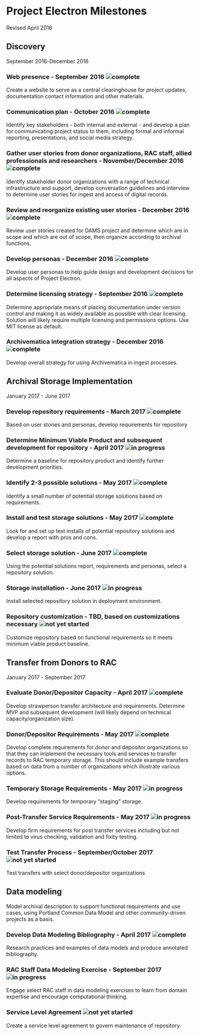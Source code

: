 # Project Electron Milestones

Revised April 2016

## Discovery

September 2016-December 2016

### Web presence - September 2016 ![complete](https://img.shields.io/badge/status-complete-green.svg?style=flat-square)

Create a website to serve as a central clearinghouse for project updates, documentation contact information and other materials.

### Communication plan - October 2016 ![complete](https://img.shields.io/badge/status-complete-green.svg?style=flat-square)

Identify key stakeholders - both internal and external - and develop a plan for communicating project status to them, including formal and informal reporting, presentations, and social media strategy.

### Gather user stories from donor organizations, RAC staff, allied professionals and researchers - November/December 2016 ![complete](https://img.shields.io/badge/status-complete-green.svg?style=flat-square)

Identify stakeholder donor organizations with a range of technical infrastructure and support, develop conversation guidelines and interview to determine user stories for ingest and access of digital records.

### Review and reorganize existing user stories - December 2016 ![complete](https://img.shields.io/badge/status-complete-green.svg?style=flat-square)

Review user stories created for DAMS project and determine which are in scope and which are out of scope, then organize according to archival functions.

### Develop personas - December 2016 ![complete](https://img.shields.io/badge/status-complete-green.svg?style=flat-square)

Develop user personas to help guide design and development decisions for all aspects of Project Electron.

### Determine licensing strategy - September 2016 ![complete](https://img.shields.io/badge/status-complete-green.svg?style=flat-square)

Determine appropriate means of placing documentation under version control and making it as widely available as possible with clear licensing. Solution will likely require multiple licensing and permissions options. Use MIT license as default.

### Archivematica integration strategy - December 2016 ![complete](https://img.shields.io/badge/status-complete-green.svg?style=flat-square)

Develop overall strategy for using Archivematica in ingest processes.

## Archival Storage Implementation

January 2017 - June 2017

### Develop repository requirements - March 2017 ![complete](https://img.shields.io/badge/status-complete-green.svg?style=flat-square)

Based on user stories and personas, develop requirements for repository

### Determine Minimum Viable Product and subsequent development for repository - April 2017 ![in progress](https://img.shields.io/badge/status-in--progress-orange.svg?style=flat-square)

Determine a baseline for repository product and identify further development priorities.

### Identify 2-3 possible solutions - May 2017 ![complete](https://img.shields.io/badge/status-complete-green.svg?style=flat-square)

Identify a small number of potential storage solutions based on requirements.

### Install and test storage solutions - May 2017 ![complete](https://img.shields.io/badge/status-complete-green.svg?style=flat-square)

Look for and set up test installs of potential repository solutions and develop a report with pros and cons.

### Select storage solution - June 2017 ![complete](https://img.shields.io/badge/status-complete-green.svg?style=flat-square)

Using the potential solutions report, requirements and personas, select a repository solution.

### Storage installation - June 2017 ![in progress](https://img.shields.io/badge/status-in--progress-orange.svg?style=flat-square)

Install selected repository solution in deployment environment.

### Repository customization - TBD, based on customizations necessary ![not yet started](https://img.shields.io/badge/status-not--yet--started-red.svg?style=flat-square)

Customize repository based on functional requirements so it meets minimum viable product baseline.

## Transfer from Donors to RAC

January 2017 - September 2017

### Evaluate Donor/Depositor Capacity - April 2017 ![complete](https://img.shields.io/badge/status-complete-green.svg?style=flat-square)

Develop strawperson transfer architecture and requirements. Determine MVP and subsequent development (will likely depend on technical capacity/organization size).

### Donor/Depositor Requirements - May 2017 ![complete](https://img.shields.io/badge/status-complete-green.svg?style=flat-square)

Develop complete requirements for donor and depositor organizations so that they can implement the necessary tools and services to transfer records to RAC temporary storage. This should include example transfers based on data from a number of organizations which illustrate various options.

### Temporary Storage Requirements - May 2017 ![in progress](https://img.shields.io/badge/status-in--progress-orange.svg?style=flat-square)

Develop requirements for temporary “staging” storage.

### Post-Transfer Service Requirements - May 2017 ![in progress](https://img.shields.io/badge/status-in--progress-orange.svg?style=flat-square)

Develop firm requirements for post transfer services including but not limited to virus checking, validation and fixity testing.

### Test Transfer Process - September/October 2017 ![not yet started](https://img.shields.io/badge/status-not--yet--started-red.svg?style=flat-square)

Test transfers with select donor/depositor organizations

## Data modeling

Model archival description to support functional requirements and use cases, using Portland Common Data Model and other community-driven projects as a basis.

### Develop Data Modeling Bibliography - April 2017 ![complete](https://img.shields.io/badge/status-complete-green.svg?style=flat-square)

Research practices and examples of data models and produce annotated bibliography.

### RAC Staff Data Modeling Exercise - September 2017 ![in progress](https://img.shields.io/badge/status-in--progress-orange.svg?style=flat-square)

Engage select RAC staff in data modeling exercises to learn from domain expertise and encourage computational thinking.

### Service Level Agreement ![not yet started](https://img.shields.io/badge/status-not--yet--started-red.svg?style=flat-square)

Create a service level agreement to govern maintenance of repository.
